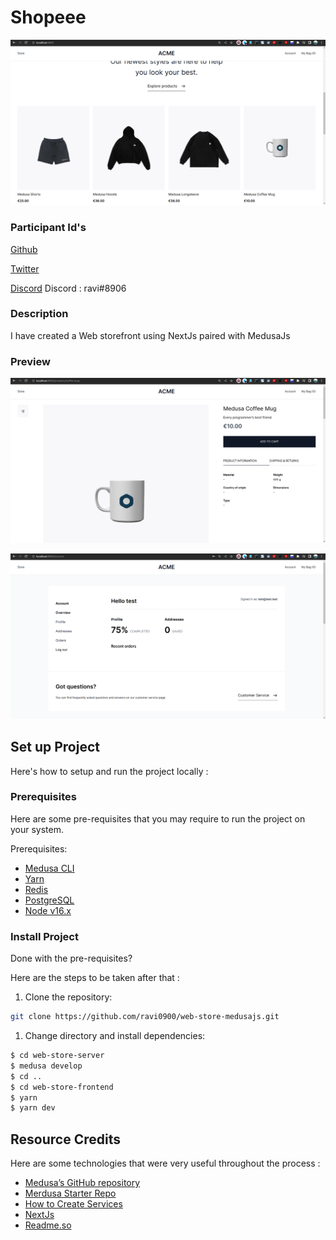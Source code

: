 # Shopeee

![cover image](prev1.png)

### Participant Id's

[Github](github.com/ravi0900)

[Twitter](twitter.com/Ravi0541)

[Discord](https://discordapp.com/users/ravi#8906)
Discord : ravi#8906

### Description

I have created a Web storefront using NextJs paired with MedusaJs

### Preview

![preview](prev2.png)

![preview](prev3.png)


## Set up Project

Here's how to setup and run the project locally :

### Prerequisites

Here are some pre-requisites that you may require to run the project on your system.

Prerequisites:

- [Medusa CLI](https://www.npmjs.com/package/@medusajs/medusa-cli)
- [Yarn](https://www.npmjs.com/package/yarn)
- [Redis](https://redis.io/)
- [PostgreSQL](https://www.postgresql.org/)
- [Node v16.x](https://node.org/)

### Install Project

Done with the pre-requisites?

Here are the steps to be taken after that :


1. Clone the repository:

```bash
git clone https://github.com/ravi0900/web-store-medusajs.git
```

1. Change directory and install dependencies:

```bash
$ cd web-store-server
$ medusa develop
$ cd ..
$ cd web-store-frontend
$ yarn
$ yarn dev
```
## Resource Credits

Here are some technologies that were very useful throughout the process :

- [Medusa’s GitHub repository](https://github.com/medusajs/medusa)
- [Merdusa Starter Repo](https://github.com/medusajs/nextjs-starter-medusa.git)
- [How to Create Services](https://docs.medusajs.com/advanced/backend/services/create-service)
- [NextJs](https://nextjs.org/)
- [Readme.so](https://readme.so/editor)